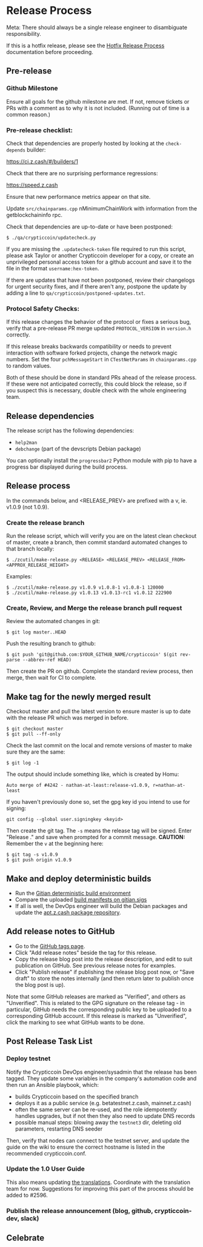Release Process
====================
Meta: There should always be a single release engineer to disambiguate responsibility.

If this is a hotfix release, please see the [Hotfix Release Process](https://github.com/crypticcoin/crypticcoin/blob/master/doc/hotfix-process.md) documentation before proceeding.

## Pre-release

### Github Milestone

Ensure all goals for the github milestone are met. If not, remove tickets
or PRs with a comment as to why it is not included. (Running out of time
is a common reason.)

### Pre-release checklist:

Check that dependencies are properly hosted by looking at the `check-depends` builder:

  https://ci.z.cash/#/builders/1

Check that there are no surprising performance regressions:

  https://speed.z.cash

Ensure that new performance metrics appear on that site.

Update `src/chainparams.cpp` nMinimumChainWork with information from the getblockchaininfo rpc.

Check that dependencies are up-to-date or have been postponed:

```
$ ./qa/crypticcoin/updatecheck.py
```

If you are missing the `.updatecheck-token` file required to run this script,
please ask Taylor or another Crypticcoin developer for a copy, or create an
unprivileged personal access token for a github account and save it to the
file in the format `username:hex-token`.

If there are updates that have not been postponed, review their changelogs
for urgent security fixes, and if there aren't any, postpone the update by
adding a line to `qa/crypticcoin/postponed-updates.txt`.

### Protocol Safety Checks:

If this release changes the behavior of the protocol or fixes a serious
bug, verify that a pre-release PR merge updated `PROTOCOL_VERSION` in
`version.h` correctly.

If this release breaks backwards compatibility or needs to prevent
interaction with software forked projects, change the network magic
numbers. Set the four `pchMessageStart` in `CTestNetParams` in
`chainparams.cpp` to random values.

Both of these should be done in standard PRs ahead of the release
process. If these were not anticipated correctly, this could block the
release, so if you suspect this is necessary, double check with the
whole engineering team.

## Release dependencies

The release script has the following dependencies:

- `help2man`
- `debchange` (part of the devscripts Debian package)

You can optionally install the `progressbar2` Python module with pip to have a
progress bar displayed during the build process.

## Release process

In the commands below, <RELEASE> and <RELEASE_PREV> are prefixed with a v, ie.
v1.0.9 (not 1.0.9).

### Create the release branch

Run the release script, which will verify you are on the latest clean
checkout of master, create a branch, then commit standard automated
changes to that branch locally:

    $ ./zcutil/make-release.py <RELEASE> <RELEASE_PREV> <RELEASE_FROM> <APPROX_RELEASE_HEIGHT>

Examples:

    $ ./zcutil/make-release.py v1.0.9 v1.0.8-1 v1.0.8-1 120000
    $ ./zcutil/make-release.py v1.0.13 v1.0.13-rc1 v1.0.12 222900

### Create, Review, and Merge the release branch pull request

Review the automated changes in git:

    $ git log master..HEAD

Push the resulting branch to github:

    $ git push 'git@github.com:$YOUR_GITHUB_NAME/crypticcoin' $(git rev-parse --abbrev-ref HEAD)

Then create the PR on github. Complete the standard review process,
then merge, then wait for CI to complete.

## Make tag for the newly merged result

Checkout master and pull the latest version to ensure master is up to date with the release PR which was merged in before.

    $ git checkout master
    $ git pull --ff-only

Check the last commit on the local and remote versions of master to make sure they are the same:

    $ git log -1

The output should include something like, which is created by Homu:

    Auto merge of #4242 - nathan-at-least:release-v1.0.9, r=nathan-at-least

If you haven't previously done so, set the gpg key id you intend to use for signing:

    git config --global user.signingkey <keyid>

Then create the git tag. The `-s` means the release tag will be signed.
Enter "Release <version>." and save when prompted for a commit message.
**CAUTION:** Remember the `v` at the beginning here:

    $ git tag -s v1.0.9
    $ git push origin v1.0.9

## Make and deploy deterministic builds

- Run the [Gitian deterministic build environment](https://github.com/crypticcoin/crypticcoin-gitian)
- Compare the uploaded [build manifests on gitian.sigs](https://github.com/crypticcoin/gitian.sigs)
- If all is well, the DevOps engineer will build the Debian packages and update the
  [apt.z.cash package repository](https://apt.z.cash).

## Add release notes to GitHub

- Go to the [GitHub tags page](https://github.com/crypticcoin/crypticcoin/tags).
- Click "Add release notes" beside the tag for this release.
- Copy the release blog post into the release description, and edit to suit
  publication on GitHub. See previous release notes for examples.
- Click "Publish release" if publishing the release blog post now, or
  "Save draft" to store the notes internally (and then return later to publish
  once the blog post is up).

Note that some GitHub releases are marked as "Verified", and others as
"Unverified". This is related to the GPG signature on the release tag - in
particular, GitHub needs the corresponding public key to be uploaded to a
corresponding GitHub account. If this release is marked as "Unverified", click
the marking to see what GitHub wants to be done.

## Post Release Task List

### Deploy testnet

Notify the Crypticcoin DevOps engineer/sysadmin that the release has been tagged. They update some variables in the company's automation code and then run an Ansible playbook, which:

* builds Crypticcoin based on the specified branch
* deploys it as a public service (e.g. betatestnet.z.cash, mainnet.z.cash)
* often the same server can be re-used, and the role idempotently handles upgrades, but if not then they also need to update DNS records
* possible manual steps: blowing away the `testnet3` dir, deleting old parameters, restarting DNS seeder

Then, verify that nodes can connect to the testnet server, and update the guide on the wiki to ensure the correct hostname is listed in the recommended crypticcoin.conf.

### Update the 1.0 User Guide

This also means updating [the translations](https://github.com/crypticcoin/crypticcoin-docs).
Coordinate with the translation team for now. Suggestions for improving this
part of the process should be added to #2596.

### Publish the release announcement (blog, github, crypticcoin-dev, slack)

## Celebrate
